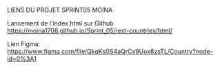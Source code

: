 LIENS DU PROJET SPRINT05 MOINA

Lancement de l'index.html sur Github
https://moina1706.github.io/Sprint_05/rest-countries/html/


Lien Figma:
https://www.figma.com/file/QkqKs0S4aQrCx9Uux8zsTL/Country?node-id=0%3A1



